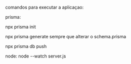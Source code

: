 comandos para executar a aplicaçao:

prisma:

npx prisma init

npx prisma generate sempre que alterar o schema.prisma

npx prisma db push


node:
node --watch server.js
